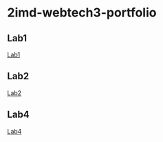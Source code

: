 # 2imd-webtech3-portfolio

## Lab1

[Lab1](https://github.com/esat-ergunes/2imd-webtech3-portfolio/tree/master/Lab1-GIT)

## Lab2

[Lab2](https://github.com/esat-ergunes/2imd-webtech3-portfolio/tree/master/Lab2)

## Lab4

[Lab4](https://github.com/esat-ergunes/2imd-webtech3-portfolio/tree/master/Lab4)
